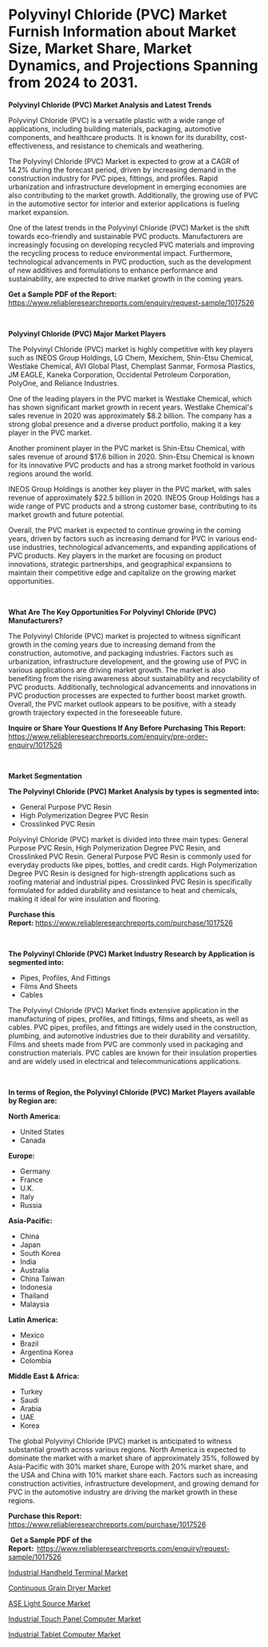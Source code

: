 <p><h1>Polyvinyl Chloride (PVC) Market Furnish Information about Market Size, Market Share, Market Dynamics, and Projections Spanning from 2024 to 2031.</h1></p><p><strong>Polyvinyl Chloride (PVC) Market Analysis and Latest Trends</strong></p>
<p><p>Polyvinyl Chloride (PVC) is a versatile plastic with a wide range of applications, including building materials, packaging, automotive components, and healthcare products. It is known for its durability, cost-effectiveness, and resistance to chemicals and weathering.</p><p>The Polyvinyl Chloride (PVC) Market is expected to grow at a CAGR of 14.2% during the forecast period, driven by increasing demand in the construction industry for PVC pipes, fittings, and profiles. Rapid urbanization and infrastructure development in emerging economies are also contributing to the market growth. Additionally, the growing use of PVC in the automotive sector for interior and exterior applications is fueling market expansion.</p><p>One of the latest trends in the Polyvinyl Chloride (PVC) Market is the shift towards eco-friendly and sustainable PVC products. Manufacturers are increasingly focusing on developing recycled PVC materials and improving the recycling process to reduce environmental impact. Furthermore, technological advancements in PVC production, such as the development of new additives and formulations to enhance performance and sustainability, are expected to drive market growth in the coming years.</p></p>
<p><strong>Get a Sample PDF of the Report:&nbsp;</strong> <a href="https://www.reliableresearchreports.com/enquiry/request-sample/1017526">https://www.reliableresearchreports.com/enquiry/request-sample/1017526</a></p>
<p>&nbsp;</p>
<p><strong>Polyvinyl Chloride (PVC) Major Market Players</strong></p>
<p><p>The Polyvinyl Chloride (PVC) market is highly competitive with key players such as INEOS Group Holdings, LG Chem, Mexichem, Shin-Etsu Chemical, Westlake Chemical, AVI Global Plast, Chemplast Sanmar, Formosa Plastics, JM EAGLE, Kaneka Corporation, Occidental Petroleum Corporation, PolyOne, and Reliance Industries.</p><p>One of the leading players in the PVC market is Westlake Chemical, which has shown significant market growth in recent years. Westlake Chemical's sales revenue in 2020 was approximately $8.2 billion. The company has a strong global presence and a diverse product portfolio, making it a key player in the PVC market.</p><p>Another prominent player in the PVC market is Shin-Etsu Chemical, with sales revenue of around $17.6 billion in 2020. Shin-Etsu Chemical is known for its innovative PVC products and has a strong market foothold in various regions around the world.</p><p>INEOS Group Holdings is another key player in the PVC market, with sales revenue of approximately $22.5 billion in 2020. INEOS Group Holdings has a wide range of PVC products and a strong customer base, contributing to its market growth and future potential.</p><p>Overall, the PVC market is expected to continue growing in the coming years, driven by factors such as increasing demand for PVC in various end-use industries, technological advancements, and expanding applications of PVC products. Key players in the market are focusing on product innovations, strategic partnerships, and geographical expansions to maintain their competitive edge and capitalize on the growing market opportunities.</p></p>
<p>&nbsp;</p>
<p><strong>What Are The Key Opportunities For Polyvinyl Chloride (PVC) Manufacturers?</strong></p>
<p><p>The Polyvinyl Chloride (PVC) market is projected to witness significant growth in the coming years due to increasing demand from the construction, automotive, and packaging industries. Factors such as urbanization, infrastructure development, and the growing use of PVC in various applications are driving market growth. The market is also benefiting from the rising awareness about sustainability and recyclability of PVC products. Additionally, technological advancements and innovations in PVC production processes are expected to further boost market growth. Overall, the PVC market outlook appears to be positive, with a steady growth trajectory expected in the foreseeable future.</p></p>
<p><strong>Inquire or Share Your Questions If Any Before Purchasing This Report:</strong> <a href="https://www.reliableresearchreports.com/enquiry/pre-order-enquiry/1017526">https://www.reliableresearchreports.com/enquiry/pre-order-enquiry/1017526</a></p>
<p>&nbsp;</p>
<p><strong>Market Segmentation</strong></p>
<p><strong>The Polyvinyl Chloride (PVC) Market Analysis by types is segmented into:</strong></p>
<p><ul><li>General Purpose PVC Resin</li><li>High Polymerization Degree PVC Resin</li><li>Crosslinked PVC Resin</li></ul></p>
<p><p>Polyvinyl Chloride (PVC) market is divided into three main types: General Purpose PVC Resin, High Polymerization Degree PVC Resin, and Crosslinked PVC Resin. General Purpose PVC Resin is commonly used for everyday products like pipes, bottles, and credit cards. High Polymerization Degree PVC Resin is designed for high-strength applications such as roofing material and industrial pipes. Crosslinked PVC Resin is specifically formulated for added durability and resistance to heat and chemicals, making it ideal for wire insulation and flooring.</p></p>
<p><strong>Purchase this Report:&nbsp;</strong><a href="https://www.reliableresearchreports.com/purchase/1017526">https://www.reliableresearchreports.com/purchase/1017526</a></p>
<p>&nbsp;</p>
<p><strong>The Polyvinyl Chloride (PVC) Market Industry Research by Application is segmented into:</strong></p>
<p><ul><li>Pipes, Profiles, And Fittings</li><li>Films And Sheets</li><li>Cables</li></ul></p>
<p><p>The Polyvinyl Chloride (PVC) Market finds extensive application in the manufacturing of pipes, profiles, and fittings, films and sheets, as well as cables. PVC pipes, profiles, and fittings are widely used in the construction, plumbing, and automotive industries due to their durability and versatility. Films and sheets made from PVC are commonly used in packaging and construction materials. PVC cables are known for their insulation properties and are widely used in electrical and telecommunications applications.</p></p>
<p>&nbsp;</p>
<p><strong>In terms of Region, the Polyvinyl Chloride (PVC) Market Players available by Region are:</strong></p>
<p>
    <p> <strong> North America: </strong>
        <ul>
            <li>United States</li>
            <li>Canada</li>
        </ul>
        </p> 
    <p> <strong> Europe: </strong>
        <ul>
            <li>Germany</li>
            <li>France</li>
            <li>U.K.</li>
            <li>Italy</li>
            <li>Russia</li>
        </ul>
        </p> 
    <p> <strong> Asia-Pacific: </strong>
        <ul>
            <li>China</li>
            <li>Japan</li>
            <li>South Korea</li>
            <li>India</li>
            <li>Australia</li>
            <li>China Taiwan</li>
            <li>Indonesia</li>
            <li>Thailand</li>
            <li>Malaysia</li>
        </ul>
        </p> 
    <p> <strong> Latin America: </strong>
        <ul>
            <li>Mexico</li>
            <li>Brazil</li>
            <li>Argentina Korea</li>
            <li>Colombia</li>
        </ul>
        </p> 
    <p> <strong> Middle East & Africa: </strong>
        <ul>
            <li>Turkey</li>
            <li>Saudi</li>
            <li>Arabia</li>
            <li>UAE</li>
            <li>Korea</li>
        </ul>
    </p>
    </p>
<p><p>The global Polyvinyl Chloride (PVC) market is anticipated to witness substantial growth across various regions. North America is expected to dominate the market with a market share of approximately 35%, followed by Asia-Pacific with 30% market share, Europe with 20% market share, and the USA and China with 10% market share each. Factors such as increasing construction activities, infrastructure development, and growing demand for PVC in the automotive industry are driving the market growth in these regions.</p></p>
<p><strong>Purchase this Report: </strong><a href="https://www.reliableresearchreports.com/purchase/1017526">https://www.reliableresearchreports.com/purchase/1017526</a></p>
<p>&nbsp;<strong>Get a Sample PDF of the Report:&nbsp;&nbsp;</strong><a href="https://www.reliableresearchreports.com/enquiry/request-sample/1017526">https://www.reliableresearchreports.com/enquiry/request-sample/1017526</a></p>
<p><strong></strong></p>
<p><p><a href="https://medium.com/@brendamoreno1988/industrial-handheld-terminal-market-furnishes-information-on-market-share-market-trends-and-6f681d1ea8e3">Industrial Handheld Terminal Market</a></p><p><a href="https://medium.com/@kathyburton10/continuous-grain-dryer-market-outlook-industry-overview-and-forecast-2024-to-2031-ed2eb9438b85">Continuous Grain Dryer Market</a></p><p><a href="https://medium.com/@sarahhopkins94/ase-light-source-market-research-report-its-history-and-forecast-2024-to-2031-e847fdd1d838">ASE Light Source Market</a></p><p><a href="https://medium.com/@brendamoreno1988/industrial-touch-panel-computer-market-analysis-and-sze-forecasted-for-period-from-2024-to-2031-0d47206821ef">Industrial Touch Panel Computer Market</a></p><p><a href="https://medium.com/@brendamoreno1988/industrial-tablet-computer-market-analysis-its-cagr-market-segmentation-and-global-industry-f10528d976c6">Industrial Tablet Computer Market</a></p></p>